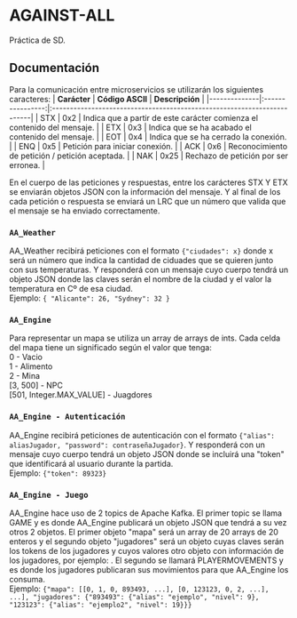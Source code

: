 # AGAINST-ALL
Práctica de SD.

## Documentación
Para la comunicación entre microservicios se utilizarán los siguientes caracteres:
| **Carácter** | **Código ASCII** | **Descripción**                                                         |
|--------------|:----------------:|:------------------------------------------------------------------------|
| STX          |         0x2      | Indica que a partir de este carácter comienza el contenido del mensaje. |
| ETX          |         0x3      | Indica que se ha acabado el contenido del mensaje.                      |
| EOT          |         0x4      | Indica que se ha cerrado la conexión.                                   |
| ENQ          |         0x5      | Petición para iniciar conexión.                                         |
| ACK          |         0x6      | Reconocimiento de petición / petición aceptada.                         |
| NAK          |        0x25      | Rechazo de petición por ser erronea.                                    |

En el cuerpo de las peticiones y respuestas, entre los carácteres STX Y ETX se enviarán objetos JSON con la información del mensaje. Y al final de los cada petición o respuesta se enviará un LRC que un número que valida que el mensaje se ha enviado correctamente.

### `AA_Weather`
AA_Weather recibirá peticiones con el formato `{"ciudades": x}` donde x será un número que indica la cantidad de ciduades que se quieren junto con sus temperaturas. Y responderá con un mensaje cuyo cuerpo tendrá un objeto JSON donde las claves serán el nombre de la ciudad y el valor la temperatura en Cº de esa ciudad.  
Ejemplo:
`
{
    "Alicante": 26,
    "Sydney": 32
}
`

### `AA_Engine`
Para representar un mapa se utiliza un array de arrays de ints. Cada celda del mapa tiene un significado según el valor que tenga:  
0 - Vacio  
1 - Alimento  
2 - Mina  
[3, 500] - NPC  
[501, Integer.MAX_VALUE] - Juagdores  

### `AA_Engine - Autenticación`
AA_Engine recibirá peticiones de autenticación con el formato `{"alias": aliasJugador, "password": contraseñaJugador}`. Y responderá con un mensaje cuyo cuerpo tendrá un objeto JSON donde se incluirá una "token" que identificará al usuario durante la partida.   
Ejemplo: `{"token": 89323}`

### `AA_Engine - Juego`
AA_Engine hace uso de 2 topics de Apache Kafka. El primer topic se llama GAME y es donde AA_Engine publicará un objeto JSON que tendrá a su vez otros 2 objetos. El primer objeto "mapa" será un array de 20 arrays de 20 enteros y el segundo objeto "jugadores" será un objeto cuyas claves serán los tokens de los jugadores y cuyos valores otro objeto con información de los jugadores, por ejemplo: . El segundo se llamará PLAYERMOVEMENTS y es donde los jugadores publicaran sus movimientos para que AA_Engine los consuma.  
Ejemplo: `{"mapa": [[0, 1, 0, 893493, ...], [0, 123123, 0, 2, ...], ...], "jugadores": {"893493": {"alias": "ejemplo", "nivel": 9}, "123123": {"alias": "ejemplo2", "nivel": 19}}}`
